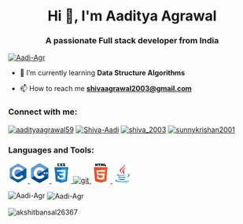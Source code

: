 <h1 align="center">Hi 👋, I'm Aaditya Agrawal</h1>
<h3 align="center">A passionate Full stack developer from India</h3>

<p align="left"> <a href="https://github.com/ryo-ma/github-profile-trophy"><img src="https://github-profile-trophy.vercel.app/?username=Aadi-Agr" alt="Aadi-Agr" /></a> </p>

- 🌱 I’m currently learning **Data Structure Algorithms**

- 📫 How to reach me **shivaagrawal2003@gmail.com**

<h3 align="left">Connect with me:</h3>
<p align="left">
<a href="https://instagram.com/aadityaagrawal59" target="blank"><img align="center" src="https://raw.githubusercontent.com/rahuldkjain/github-profile-readme-generator/master/src/images/icons/Social/instagram.svg" alt="aadityaagrawal59" height="30" width="40" /></a>
<a href="https://leetcode.com/u/Shiva-Aadi/" target="blank"><img align="center" src="https://raw.githubusercontent.com/rahuldkjain/github-profile-readme-generator/master/src/images/icons/Social/leet-code.svg" alt="Shiva-Aadi" height="30" width="40" /></a>
<a href="https://codeforces.com/profile/shiva_2003" target="blank"><img align="center" src="https://raw.githubusercontent.com/rahuldkjain/github-profile-readme-generator/master/src/images/icons/Social/codeforces.svg" alt="shiva_2003" height="30" width="40" /></a>
<a href="https://www.geeksforgeeks.org/user/sunnykrishan2001/" target="blank"><img align="center" src="https://raw.githubusercontent.com/rahuldkjain/github-profile-readme-generator/master/src/images/icons/Social/geeks-for-geeks.svg" alt="sunnykrishan2001" height="30" width="40" /></a>
</p>

<h3 align="left">Languages and Tools:</h3>
<p align="left"> 
  <a href="https://www.cprogramming.com/" target="_blank" rel="noreferrer"> <img src="https://raw.githubusercontent.com/devicons/devicon/master/icons/c/c-original.svg" alt="c" width="40" height="40"/> </a> 
  <a href="https://www.w3schools.com/cpp/" target="_blank" rel="noreferrer"> <img src="https://raw.githubusercontent.com/devicons/devicon/master/icons/cplusplus/cplusplus-original.svg" alt="cplusplus" width="40" height="40"/> </a> 
  <a href="https://www.w3schools.com/css/" target="_blank" rel="noreferrer"> <img src="https://raw.githubusercontent.com/devicons/devicon/master/icons/css3/css3-original-wordmark.svg" alt="css3" width="40" height="40"/> </a> 
  <a href="https://git-scm.com/" target="_blank" rel="noreferrer"> <img src="https://www.vectorlogo.zone/logos/git-scm/git-scm-icon.svg" alt="git" width="40" height="40"/> </a> 
  <a href="https://www.w3.org/html/" target="_blank" rel="noreferrer"> <img src="https://raw.githubusercontent.com/devicons/devicon/master/icons/html5/html5-original-wordmark.svg" alt="html5" width="40" height="40"/> </a> 
  <a href="https://www.java.com" target="_blank" rel="noreferrer"> <img src="https://raw.githubusercontent.com/devicons/devicon/master/icons/java/java-original.svg" alt="java" width="40" height="40"/> </a> 
</p>

<p><img align="left" src="https://github-readme-stats.vercel.app/api/top-langs?username=Aadi-Agr&show_icons=true&locale=en&layout=compact" alt="Aadi-Agr" /></p>

<p>&nbsp;<img align="center" src="https://github-readme-stats.vercel.app/api?username=Aadi-Agr&show_icons=true&locale=en" alt="Aadi-Agr" /></p>

<p><img align="center" src="https://github-readme-streak-stats.herokuapp.com/?user=Aadi-Agr&" alt="akshitbansal26367" /></p>
